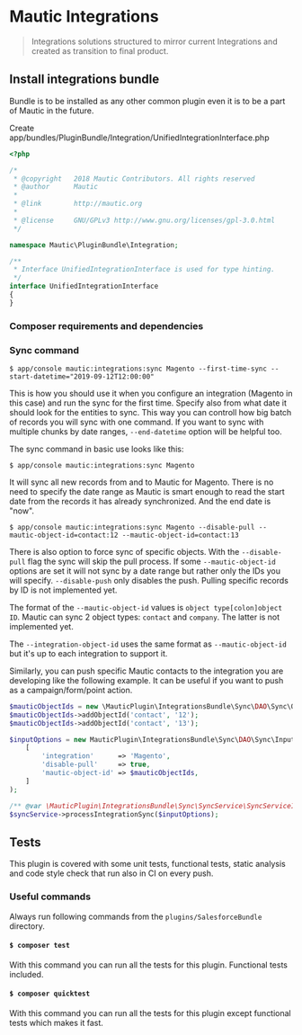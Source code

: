 # Mautic Integrations

> Integrations solutions structured to mirror current Integrations and created as transition to final product.

## Install integrations bundle

Bundle is to be installed as any other common plugin even it is to be a part of Mautic in the future.

Create app/bundles/PluginBundle/Integration/UnifiedIntegrationInterface.php

```php
<?php

/*
 * @copyright   2018 Mautic Contributors. All rights reserved
 * @author      Mautic
 *
 * @link        http://mautic.org
 *
 * @license     GNU/GPLv3 http://www.gnu.org/licenses/gpl-3.0.html
 */

namespace Mautic\PluginBundle\Integration;

/**
 * Interface UnifiedIntegrationInterface is used for type hinting.
 */
interface UnifiedIntegrationInterface
{
}
```

### Composer requirements and dependencies

### Sync command

`$ app/console mautic:integrations:sync Magento --first-time-sync --start-datetime="2019-09-12T12:00:00"`

This is how you should use it when you configure an integration (Magento in this case) and run the sync for the first time. Specify also from what date it should look for the entities to sync. This way you can controll how big batch of records you will sync with one command. If you want to sync with multiple chunks by date ranges, `--end-datetime` option will be helpful too.

The sync command in basic use looks like this:

`$ app/console mautic:integrations:sync Magento`

It will sync all new records from and to Mautic for Magento. There is no need to specify the date range as Mautic is smart enough to read the start date from the records it has already synchronized. And the end date is "now".

`$ app/console mautic:integrations:sync Magento --disable-pull --mautic-object-id=contact:12 --mautic-object-id=contact:13`

There is also option to force sync of specific objects. With the `--disable-pull` flag the sync will skip the pull process. If some `--mautic-object-id` options are set it will not sync by a date range but rather only the IDs you will specify. `--disable-push` only disables the push. Pulling specific records by ID is not implemented yet.

The format of the `--mautic-object-id` values is `object type[colon]object ID`. Mautic can sync 2 object types: `contact` and `company`. The latter is not implemented yet.

The `--integration-object-id` uses the same format as `--mautic-object-id` but it's up to each integration to support it.

Similarly, you can push specific Mautic contacts to the integration you are developing like the following example. It can be useful if you want to push as a campaign/form/point action.

```php
$mauticObjectIds = new \MauticPlugin\IntegrationsBundle\Sync\DAO\Sync\ObjectIdsDAO();
$mauticObjectIds->addObjectId('contact', '12');
$mauticObjectIds->addObjectId('contact', '13');

$inputOptions = new MauticPlugin\IntegrationsBundle\Sync\DAO\Sync\InputOptionsDAO(
    [
        'integration'      => 'Magento',
        'disable-pull'     => true,
        'mautic-object-id' => $mauticObjectIds,
    ]
);

/** @var \MauticPlugin\IntegrationsBundle\Sync\SyncService\SyncServiceInterface $syncService **/
$syncService->processIntegrationSync($inputOptions);
```

## Tests

This plugin is covered with some unit tests, functional tests, static analysis and code style check that run also in CI on every push.

### Useful commands

Always run following commands from the `plugins/SalesforceBundle` directory.

#### `$ composer test`

With this command you can run all the tests for this plugin. Functional tests included.

#### `$ composer quicktest`

With this command you can run all the tests for this plugin except functional tests which makes it fast.